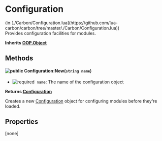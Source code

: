 <link href="../../style.css" rel="stylesheet" type="text/css"/>
<h1 class="class-title">Configuration</h1>
<span class="file-link">(in [./Carbon/Configuration.lua](https://github.com/lua-carbon/carbon/tree/master/./Carbon/Configuration.lua))</span><br/>
Provides configuration facilities for modules.

**Inherits [OOP.Object](Classes/OOP.Object)**

## Methods
#### ![public](https://img.shields.io/badge/%20-public-11b237.svg?style=flat-square) Configuration:New(<code>string name</code>)
- ![required](https://img.shields.io/badge/%20-required-ff9600.svg?style=flat-square)&nbsp;&nbsp;`name`: The name of the configuration object

**Returns  [Configuration](Classes/Configuration)**

Creates a new [Configuration](Classes/Configuration) object for configuring modules before they're loaded.


## Properties
[none]

